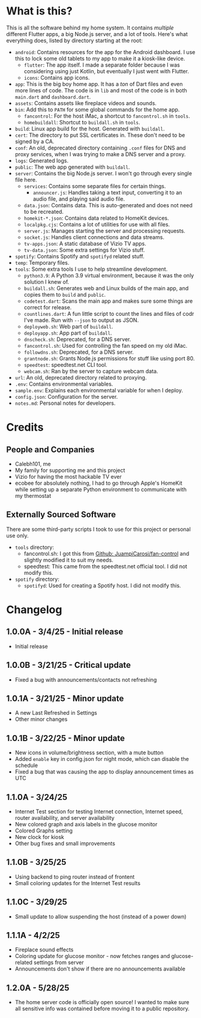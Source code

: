 # What is this?

This is all the software behind my home system. It contains *multiple* different Flutter apps, a big Node.js server, and a lot of tools. Here's what everything does, listed by directory starting at the root:

- `android`: Contains resources for the app for the Android dashboard. I use this to lock some old tablets to my app to make it a kiosk-like device.
    - `flutter`: The app itself. I made a separate folder because I was considering using just Kotlin, but eventually I just went with Flutter.
    - `icons`: Contains app icons.
- `app`: This is the big boy home app. It has a *ton* of Dart files and even more lines of code. The code is in `lib` and most of the code is in both `main.dart` and `dashboard.dart`.
- `assets`: Contains assets like fireplace videos and sounds.
- `bin`: Add this to `PATH` for some global commands for the home app.
    - `fancontrol`: For the host iMac, a shortcut to `fancontrol.sh` in `tools`.
    - `homebuildall`: Shortcut to `buildall.sh` in `tools`.
- `build`: Linux app build for the host. Generated with `buildall`.
- `cert`: The directory to put SSL certificates in. These don't need to be signed by a CA.
- `conf`: An old, deprecated directory containing `.conf` files for DNS and proxy services, when I was trying to make a DNS server and a proxy.
- `logs`: Generated logs.
- `public`: The web app generated with `buildall`.
- `server`: Contains the big Node.js server. I won't go through every single file here.
    - `services`: Contains some separate files for certain things.
        - `announcer.js`: Handles taking a text input, converting it to an audio file, and playing said audio file.
    - `data.json`: Contains data. This is auto-generated and does not need to be recreated.
    - `homekit-*.json`: Contains data related to HomeKit devices.
    - `localpkg.cjs`: Contains a lot of utilities for use with all files.
    - `server.js`: Manages starting the server and processing requests.
    - `socket.js`: Handles client connections and data streams.
    - `tv-apps.json`: A static database of Vizio TV apps.
    - `tv-data.json`: Some extra settings for Vizio stuff.
- `spotify`: Contains Spotify and `spotifyd` related stuff.
- `temp`: Temporary files.
- `tools`: Some extra tools I use to help streamline development.
    - `python3.9`: A Python 3.9 virtual environment, because it was the only solution I knew of.
    - `buildall.sh`: Generates web and Linux builds of the main app, and copies them to `build` and `public`.
    - `codetest.dart`: Scans the main app and makes sure some things are correct for release.
    - `countlines.dart`: A fun little script to count the lines and files of codr I've made. Run with `--json` to output as JSON.
    - `deployweb.sh`: Web part of `buildall`.
    - `deployapp.sh`: App part of `buildall`.
    - `dnscheck.sh`: Deprecated, for a DNS server.
    - `fancontrol.sh`: Used for controlling the fan speed on my old iMac.
    - `followdns.sh`: Deprecated, for a DNS server.
    - `grantnode.sh`: Grants Node.js permissions for stuff like using port 80.
    - `speedtest`: speedtest.net CLI tool.
    - `webcam.sh`: Ran by the server to capture webcam data.
- `url`: An old, deprecated directory related to proxying.
- `.env`: Contains environmental variables.
- `sample.env`: Explains each environmental variable for when I deploy.
- `config.json`: Configuration for the server.
- `notes.md`: Personal notes for developers.

# Credits

## People and Companies

- Calebh101, me
- My family for supporting me and this project
- Vizio for having the most hackable TV ever
- ecobee for absolutely nothing, I had to go through Apple's HomeKit while setting up a separate Python environment to communicate with my thermostat

## Externally Sourced Software

There are some third-party scripts I took to use for this project or personal use only.

- `tools` directory:
    - fancontrol.sh: I got this from [Github: JuampiCarosi/fan-control](https://github.com/JuampiCarosi/fan-control) and slightly modified it to suit my needs.
    - speedtest: This came from the speedtest.net official tool. I did not modify this.
- `spotify` directory:
    - `spotifyd`: Used for creating a Spotify host. I did not modify this.

# Changelog

## 1.0.0A - 3/4/25 - Initial release

- Initial release

## 1.0.0B - 3/21/25 - Critical update

- Fixed a bug with announcements/contacts not refreshing

## 1.0.1A - 3/21/25 - Minor update

- A new Last Refreshed in Settings
- Other minor changes

## 1.0.1B - 3/22/25 - Minor update

- New icons in volume/brightness section, with a mute button
- Added `enable` key in config.json for night mode, which can disable the schedule
- Fixed a bug that was causing the app to display announcement times as UTC

## 1.1.0A - 3/24/25

- Internet Test section for testing Internet connection, Internet speed, router availability, and server availability
- New colored graph and axis labels in the glucose monitor
- Colored Graphs setting
- New clock for kiosk
- Other bug fixes and small improvements

## 1.1.0B - 3/25/25

- Using backend to ping router instead of frontent
- Small coloring updates for the Internet Test results

## 1.1.0C - 3/29/25

- Small update to allow suspending the host (instead of a power down)

## 1.1.1A - 4/2/25

- Fireplace sound effects
- Coloring update for glucose monitor - now fetches ranges and glucose-related settings from server
- Announcements don't show if there are no announcements available

## 1.2.0A - 5/28/25

- The home server code is officially open source! I wanted to make sure all sensitive info was contained before moving it to a public repository.